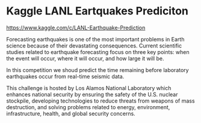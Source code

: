 # Kaggle LANL Eartquakes Prediciton

https://www.kaggle.com/c/LANL-Earthquake-Prediction

Forecasting earthquakes is one of the most important problems in Earth science because of their devastating consequences. Current scientific studies related to earthquake forecasting focus on three key points: when the event will occur, where it will occur, and how large it will be.

In this competition we shoud predict the time remaining before laboratory earthquakes occur from real-time seismic data.

This challenge is hosted by Los Alamos National Laboratory which enhances national security by ensuring the safety of the U.S. nuclear stockpile, developing technologies to reduce threats from weapons of mass destruction, and solving problems related to energy, environment, infrastructure, health, and global security concerns.
